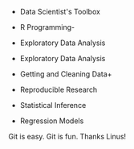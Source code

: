* Data Scientist's Toolbox

* R Programming-

* Exploratory Data Analysis

* Exploratory Data Analysis

* Getting and Cleaning Data+

* Reproducible Research

* Statistical Inference

* Regression Models

Git is easy. Git is fun. Thanks Linus!